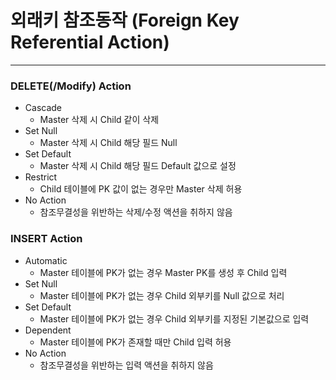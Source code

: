 # 외래키 참조동작 (Foreign Key Referential Action)

---

### DELETE(/Modify) Action
- Cascade
  - Master 삭제 시 Child 같이 삭제
- Set Null
  - Master 삭제 시 Child 해당 필드 Null
- Set Default
  - Master 삭제 시 Child 해당 필드 Default 값으로 설정
- Restrict
  - Child 테이블에 PK 값이 없는 경우만 Master 삭제 허용
- No Action
  - 참조무결성을 위반하는 삭제/수정 액션을 취하지 않음

### INSERT Action
- Automatic
  - Master 테이블에 PK가 없는 경우 Master PK를 생성 후 Child 입력
- Set Null
  - Master 테이블에 PK가 없는 경우 Child 외부키를 Null 값으로 처리
- Set Default
  - Master 테이블에 PK가 없는 경우 Child 외부키를 지정된 기본값으로 입력
- Dependent
  - Master 테이블에 PK가 존재할 때만 Child 입력 허용
- No Action
  - 참조무결성을 위반하는 입력 액션을 취하지 않음